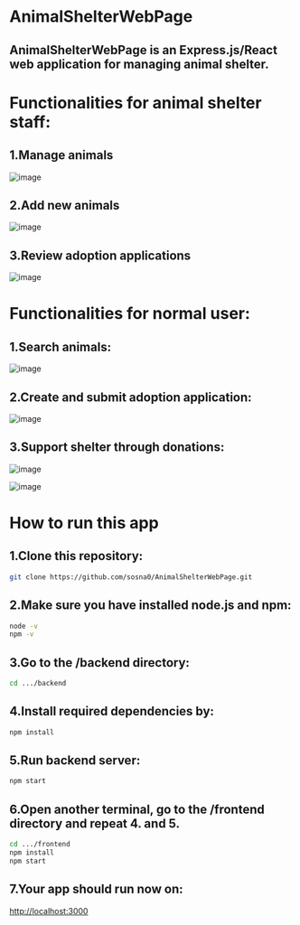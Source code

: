 # AnimalShelterWebPage

## AnimalShelterWebPage is an Express.js/React web application for managing animal shelter.

# Functionalities for animal shelter staff:

## 1.Manage animals

![image](https://github.com/user-attachments/assets/d3c7c178-b64f-4be2-a8eb-4d4d21600ef9)

## 2.Add new animals

![image](https://github.com/user-attachments/assets/e29b80a0-8021-4975-b523-dae0aa942abc)

## 3.Review adoption applications

![image](https://github.com/user-attachments/assets/7161c8b7-5c5d-4e4a-9e56-0a2395857f41)


# Functionalities for normal user:

## 1.Search animals:

![image](https://github.com/user-attachments/assets/faed2f52-8000-404f-b903-b8504594d387)

## 2.Create and submit adoption application:

![image](https://github.com/user-attachments/assets/d124fc25-5633-4d32-a111-2e3d2ced7d98)

## 3.Support shelter through donations:

![image](https://github.com/user-attachments/assets/fb1b29b2-d697-4e3e-8e6b-bff1a2fec947)

![image](https://github.com/user-attachments/assets/63520c93-173e-46c3-b6a8-4e4e6c99fd01)

# How to run this app

## 1.Clone this repository:

```bash
git clone https://github.com/sosna0/AnimalShelterWebPage.git
```

## 2.Make sure you have installed node.js and npm:

```bash
node -v
npm -v
```

## 3.Go to the /backend directory:

```bash
cd .../backend
```

## 4.Install required dependencies by:

```bash
npm install
```

## 5.Run backend server:

```bash
npm start
```

## 6.Open another terminal, go to the /frontend directory and repeat 4. and 5.

```bash
cd .../frontend
npm install
npm start
```

## 7.Your app should run now on:

[http://localhost:3000](http://localhost:3000)
